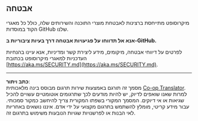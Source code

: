<!--
CO_OP_TRANSLATOR_METADATA:
{
  "original_hash": "7229f7490ea61a04330b79651ac4d37e",
  "translation_date": "2025-09-18T11:47:49+00:00",
  "source_file": "SECURITY.md",
  "language_code": "he"
}
-->
## אבטחה

מיקרוסופט מתייחסת ברצינות לאבטחת מוצרי התוכנה והשירותים שלה, כולל כל מאגרי הקוד במוסדות GitHub שלנו.

**אנא אל תדווחו על פגיעויות אבטחה דרך בעיות ציבוריות ב-GitHub.**

לפרטים על דיווחי אבטחה, מיקומים, מידע ליצירת קשר ומדיניות, אנא עיינו בהנחיות העדכניות למאגרי מיקרוסופט בכתובת  
[https://aka.ms/SECURITY.md](https://aka.ms/SECURITY.md).

---

**כתב ויתור**:  
מסמך זה תורגם באמצעות שירות תרגום מבוסס בינה מלאכותית [Co-op Translator](https://github.com/Azure/co-op-translator). למרות שאנו שואפים לדיוק, יש להיות מודעים לכך שתרגומים אוטומטיים עשויים להכיל שגיאות או אי דיוקים. המסמך המקורי בשפתו המקורית צריך להיחשב כמקור סמכותי. עבור מידע קריטי, מומלץ להשתמש בתרגום מקצועי על ידי אדם. איננו נושאים באחריות לאי הבנות או לפרשנויות שגויות הנובעות משימוש בתרגום זה.